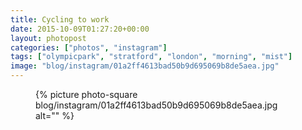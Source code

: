 ```yaml
---
title: Cycling to work
date: 2015-10-09T01:27:20+00:00
layout: photopost
categories: ["photos", "instagram"]
tags: ["olympicpark", "stratford", "london", "morning", "mist"]
image: "blog/instagram/01a2ff4613bad50b9d695069b8de5aea.jpg"
---
```


<figure class="photo photo--square">
  {% picture photo-square blog/instagram/01a2ff4613bad50b9d695069b8de5aea.jpg alt="" %}
</figure>


